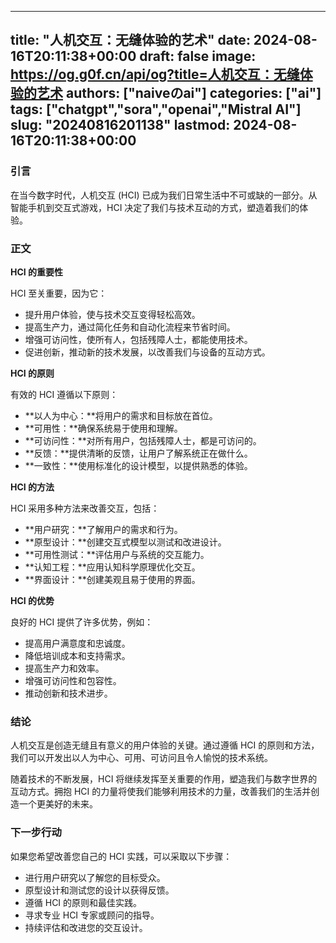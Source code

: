 
---
title: "人机交互：无缝体验的艺术"
date: 2024-08-16T20:11:38+00:00
draft: false
image: https://og.g0f.cn/api/og?title=人机交互：无缝体验的艺术
authors: ["naiveのai"]
categories: ["ai"]
tags: ["chatgpt","sora","openai","Mistral AI"]
slug: "20240816201138"
lastmod: 2024-08-16T20:11:38+00:00
---
### 引言

在当今数字时代，人机交互 (HCI) 已成为我们日常生活中不可或缺的一部分。从智能手机到交互式游戏，HCI 决定了我们与技术互动的方式，塑造着我们的体验。

### 正文

**HCI 的重要性**

HCI 至关重要，因为它：

- 提升用户体验，使与技术交互变得轻松高效。
- 提高生产力，通过简化任务和自动化流程来节省时间。
- 增强可访问性，使所有人，包括残障人士，都能使用技术。
- 促进创新，推动新的技术发展，以改善我们与设备的互动方式。

**HCI 的原则**

有效的 HCI 遵循以下原则：

- **以人为中心：**将用户的需求和目标放在首位。
- **可用性：**确保系统易于使用和理解。
- **可访问性：**对所有用户，包括残障人士，都是可访问的。
- **反馈：**提供清晰的反馈，让用户了解系统正在做什么。
- **一致性：**使用标准化的设计模型，以提供熟悉的体验。

**HCI 的方法**

HCI 采用多种方法来改善交互，包括：

- **用户研究：**了解用户的需求和行为。
- **原型设计：**创建交互式模型以测试和改进设计。
- **可用性测试：**评估用户与系统的交互能力。
- **认知工程：**应用认知科学原理优化交互。
- **界面设计：**创建美观且易于使用的界面。

**HCI 的优势**

良好的 HCI 提供了许多优势，例如：

- 提高用户满意度和忠诚度。
- 降低培训成本和支持需求。
- 提高生产力和效率。
- 增强可访问性和包容性。
- 推动创新和技术进步。

### 结论

人机交互是创造无缝且有意义的用户体验的关键。通过遵循 HCI 的原则和方法，我们可以开发出以人为中心、可用、可访问且令人愉悦的技术系统。

随着技术的不断发展，HCI 将继续发挥至关重要的作用，塑造我们与数字世界的互动方式。拥抱 HCI 的力量将使我们能够利用技术的力量，改善我们的生活并创造一个更美好的未来。

### 下一步行动

如果您希望改善您自己的 HCI 实践，可以采取以下步骤：

- 进行用户研究以了解您的目标受众。
- 原型设计和测试您的设计以获得反馈。
- 遵循 HCI 的原则和最佳实践。
- 寻求专业 HCI 专家或顾问的指导。
- 持续评估和改进您的交互设计。